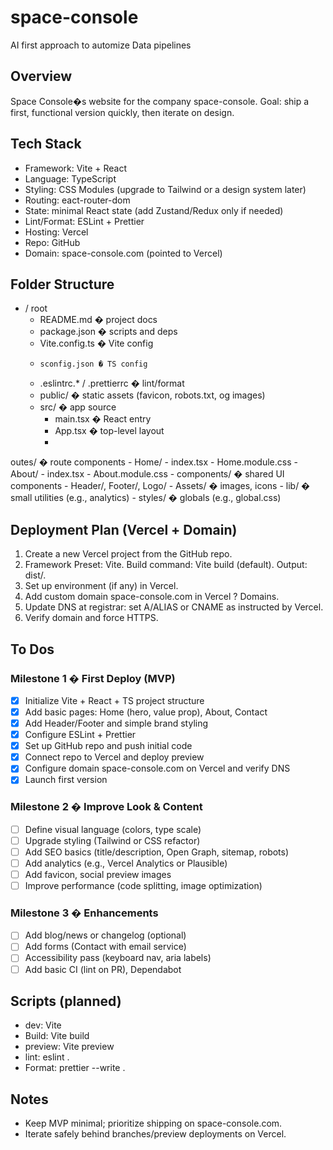 # space-console
AI first approach to automize Data pipelines

## Overview
Space Console�s website for the company space-console.
Goal: ship a first, functional version quickly, then iterate on design.

## Tech Stack
- Framework: Vite + React
- Language: TypeScript
- Styling: CSS Modules (upgrade to Tailwind or a design system later)
- Routing: 
eact-router-dom
- State: minimal React state (add Zustand/Redux only if needed)
- Lint/Format: ESLint + Prettier
- Hosting: Vercel
- Repo: GitHub
- Domain: space-console.com (pointed to Vercel)

## Folder Structure
- / root
  - README.md � project docs
  - package.json � scripts and deps
  - Vite.config.ts � Vite config
  - 	sconfig.json � TS config
  - .eslintrc.* / .prettierrc � lint/format
  - public/ � static assets (favicon, robots.txt, og images)
  - src/ � app source
    - main.tsx � React entry
    - App.tsx � top-level layout
    - 
outes/ � route components
      - Home/
        - index.tsx
        - Home.module.css
      - About/
        - index.tsx
        - About.module.css
    - components/ � shared UI components
      - Header/, Footer/, Logo/
    - Assets/ � images, icons
    - lib/ � small utilities (e.g., analytics)
    - styles/ � globals (e.g., global.css)

## Deployment Plan (Vercel + Domain)
1. Create a new Vercel project from the GitHub repo.
2. Framework Preset: Vite. Build command: Vite build (default). Output: dist/.
3. Set up environment (if any) in Vercel.
4. Add custom domain space-console.com in Vercel ? Domains.
5. Update DNS at registrar: set A/ALIAS or CNAME as instructed by Vercel.
6. Verify domain and force HTTPS.

## To Dos
### Milestone 1 � First Deploy (MVP)
- [X] Initialize Vite + React + TS project structure
- [X] Add basic pages: Home (hero, value prop), About, Contact
- [X] Add Header/Footer and simple brand styling
- [X] Configure ESLint + Prettier
- [X] Set up GitHub repo and push initial code
- [X] Connect repo to Vercel and deploy preview
- [X] Configure domain space-console.com on Vercel and verify DNS
- [X] Launch first version

### Milestone 2 � Improve Look & Content
- [ ] Define visual language (colors, type scale)
- [ ] Upgrade styling (Tailwind or CSS refactor)
- [ ] Add SEO basics (title/description, Open Graph, sitemap, robots)
- [ ] Add analytics (e.g., Vercel Analytics or Plausible)
- [ ] Add favicon, social preview images
- [ ] Improve performance (code splitting, image optimization)

### Milestone 3 � Enhancements
- [ ] Add blog/news or changelog (optional)
- [ ] Add forms (Contact with email service)
- [ ] Accessibility pass (keyboard nav, aria labels)
- [ ] Add basic CI (lint on PR), Dependabot

## Scripts (planned)
- dev: Vite
- Build: Vite build
- preview: Vite preview
- lint: eslint .
- Format: prettier --write .

## Notes
- Keep MVP minimal; prioritize shipping on space-console.com.
- Iterate safely behind branches/preview deployments on Vercel.
